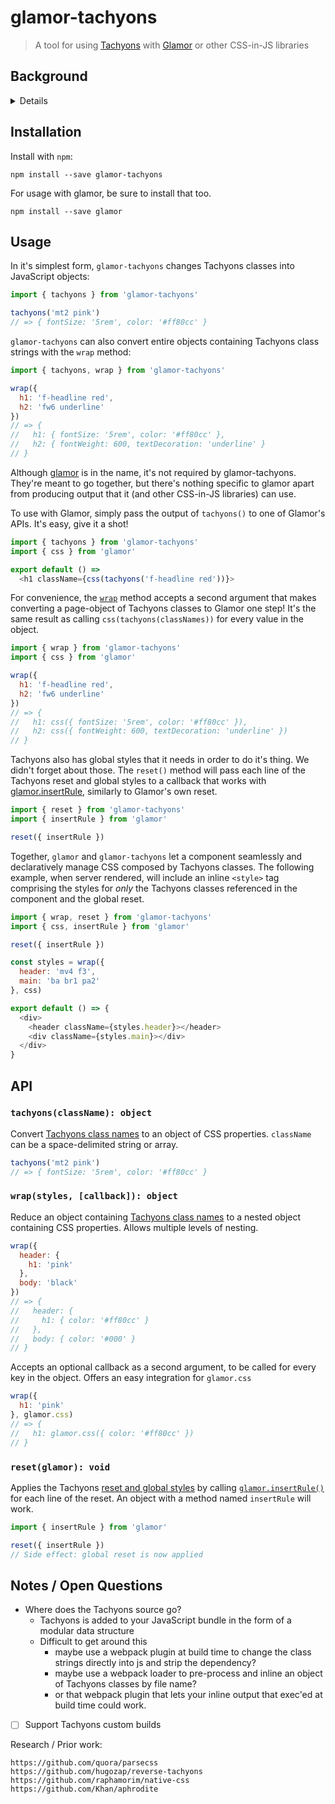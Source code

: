 # glamor-tachyons

> A tool for using [Tachyons][tachyons] with [Glamor][glamor] or other CSS-in-JS libraries

## Background

<details>
In 2016 and 2017, we've been using Tachyons for a good portion of our CSS at Credit Karma. With a large number of front end developers, spread across different teams, all working on different pieces of the product in parallel, we've found some useful patterns for improving the developer experience of using Tachyons. Here's what an average component might look like:

```js
const styles = {
  header: 'mv4 f3',
  main: 'ba br1 pa2'
}

export default () => {
  <div>
    <header className={styles.header}></header>
    <div className={styles.main}></div>
  </div>
}
```

We started using this "page object" pattern to not repeat identical Tachyons `className` strings. The pattern helps with readability, especially when navigating another team's projects.

It's less cognitive load than our previous approach (webpack + sass + extract text plugin) and doesn't require an extra build step. Plus, it makes overriding styling for a shared component much easier to add.

But in several ways this pattern is less than ideal:

1. **Lacks strong enforcement.** There's no guarantee that every tachyons class will make it into your `styles` object.
2. **Relies on an external systems.** We load Tachyons through a Sass build pipeline in Webpack, so shared modules tend to depend on Tachyons implicitly to avoid duplicating it in downstream builds. Sad!
3. **Reusable components require extra work.** If you want to reuse a component but alter some it's Tachyons classes, you need to expose extra props and provide a good way of merging them. No matter how you do it, there's more work to add a consistent, well-documented api.
4. **Anything goes when Tachyons can't support what you're trying to do.** Inline styles, individual Sass files, and other imported sass/css modules are all across our projects to add custom styles.

On top of that, there are a few recent trends in CSS / browser performance that are hard to do in our current setup.

* Removing unused styles from the payload
* Inlining styles in the `<head>` to avoid blocking the render while CSS downloads
* CSS-in-JS techniques are gaining traction and libraries are becoming battle-hardened

Not to mention that our page object pattern is already CSS-in-JS! The natural conclusion was to survey the CSS-in-JS landscape and attempt to augment our in-house solution with some updated tooling under the hood.
</details>

## Installation

Install with `npm`:

```shell
npm install --save glamor-tachyons
```

For usage with glamor, be sure to install that too.

```shell
npm install --save glamor
```

## Usage

In it's simplest form, `glamor-tachyons` changes Tachyons classes into JavaScript objects:

```js
import { tachyons } from 'glamor-tachyons'

tachyons('mt2 pink')
// => { fontSize: '5rem', color: '#ff80cc' }
```

`glamor-tachyons` can also convert entire objects containing Tachyons class strings with the `wrap` method:

```js
import { tachyons, wrap } from 'glamor-tachyons'

wrap({
  h1: 'f-headline red',
  h2: 'fw6 underline'
})
// => {
//   h1: { fontSize: '5rem', color: '#ff80cc' },
//   h2: { fontWeight: 600, textDecoration: 'underline' }
// }
```

Although [glamor](https://github.com/threepointone/glamor) is in the name, it's not required by glamor-tachyons. They're meant to go together, but there's nothing specific to glamor apart from producing output that it (and other CSS-in-JS libraries) can use.

To use with Glamor, simply pass the output of `tachyons()` to one of Glamor's APIs. It's easy, give it a shot!

```js
import { tachyons } from 'glamor-tachyons'
import { css } from 'glamor'

export default () =>
  <h1 className={css(tachyons('f-headline red'))}>
```

For convenience, the [`wrap`](#wrapstyles-callback-object) method accepts a second argument that makes converting a page-object of Tachyons classes to Glamor one step! It's the same result as calling `css(tachyons(classNames))` for every value in the object.

```js 
import { wrap } from 'glamor-tachyons'
import { css } from 'glamor'

wrap({
  h1: 'f-headline red',
  h2: 'fw6 underline'
})
// => {
//   h1: css({ fontSize: '5rem', color: '#ff80cc' }),
//   h2: css({ fontWeight: 600, textDecoration: 'underline' })
// }
```

Tachyons also has global styles that it needs in order to do it's thing. We didn't forget about those. The `reset()` method will pass each line of the Tachyons reset and global styles to a callback that works with [glamor.insertRule](https://github.com/threepointone/glamor/blob/6634946ed433bca8098a507022250717f8029029/src/reset.js#L1), similarly to Glamor's own reset.

```js
import { reset } from 'glamor-tachyons'
import { insertRule } from 'glamor'

reset({ insertRule })
```

Together, `glamor` and `glamor-tachyons` let a component seamlessly and declaratively manage CSS composed by Tachyons classes. The following example, when server rendered, will include an inline `<style>` tag comprising the styles for _only_ the Tachyons classes referenced in the component and the global reset.

```js
import { wrap, reset } from 'glamor-tachyons'
import { css, insertRule } from 'glamor'

reset({ insertRule })

const styles = wrap({
  header: 'mv4 f3',
  main: 'ba br1 pa2'
}, css)

export default () => {
  <div>
    <header className={styles.header}></header>
    <div className={styles.main}></div>
  </div>
}
```

## API

### `tachyons(className): object`

Convert [Tachyons class names][classes] to an object of CSS properties. `className` can be a space-delimited string or array.

```js
tachyons('mt2 pink')
// => { fontSize: '5rem', color: '#ff80cc' }
```

### `wrap(styles, [callback]): object`

Reduce an object containing [Tachyons class names][classes] to a nested object containing CSS properties. Allows multiple levels of nesting.

```js
wrap({
  header: {
    h1: 'pink'
  },
  body: 'black'
})
// => {
//   header: {
//     h1: { color: '#ff80cc' }
//   },
//   body: { color: '#000' }
// }
```

Accepts an optional callback as a second argument, to be called for every key in the object. Offers an easy integration for `glamor.css`

```js
wrap({
  h1: 'pink'
}, glamor.css)
// => {
//   h1: glamor.css({ color: '#ff80cc' })
// }
```

### `reset(glamor): void`

Applies the Tachyons [reset and global styles](https://github.com/tachyons-css/tachyons/blob/master/src/tachyons.css#L28) by calling [`glamor.insertRule()`](https://github.com/threepointone/glamor/blob/master/src/reset.js) for each line of the reset. An object with a method named `insertRule` will work.

```js
import { insertRule } from 'glamor'

reset({ insertRule })
// Side effect: global reset is now applied
```

## Notes / Open Questions

* Where does the Tachyons source go?
  * Tachyons is added to your JavaScript bundle in the form of a modular data structure
  * Difficult to get around this
    * maybe use a webpack plugin at build time to change the class strings directly into js and strip the dependency?
    * maybe use a webpack loader to pre-process and inline an object of Tachyons classes by file name?
    * or that webpack plugin that lets your inline output that exec'ed at build time could work.
- [ ] Support Tachyons custom builds

Research / Prior work:
```
https://github.com/quora/parsecss
https://github.com/hugozap/reverse-tachyons
https://github.com/raphamorim/native-css
https://github.com/Khan/aphrodite
```

[tachyons]: http://tachyons.io/
[glamor]: https://github.com/threepointone/glamor
[classes]: http://tachyons.io/docs/table-of-styles/